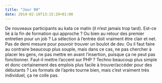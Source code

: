 ```yaml
---
title: "Jour 99"
date: 2014-02-10T13:15:29+01:00
---
```


De nouveaux participants au kata ce matin (il n’est jamais trop tard).
Est-ce lié à la fin de formation qui approche ? Ou bien au retour des
premier entretien pour un job ? La sélection à l’entrée doit vraiment
être clair et net. Pas de demi mesure pour pouvoir trouver un boulot de
dev. Ou il faut faire au contraire beaucoup plus souple, mais dans ce
cas, ne pas chercher à placer les gens, ne pas mettre en avant
l’insertion, puisque ça ne peut pas fonctionner. Faut-il mettre l’accent
sur PHP ? Techno beaucoup plus simple et donc certainement des emplois
plus facile à trouver/accéder pour des débutants ? Les formats de
l’après tourne bien, mais c’est vraiment très individuel, ça ne colle
pas.


